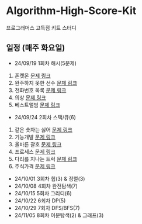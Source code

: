 # Algorithm-High-Score-Kit
프로그래머스 고득점 키트 스터디

## 일정 (매주 화요일)
- 24/09/19 1회차 해시(5문제)
1. 폰켓몬 [문제 링크](https://school.programmers.co.kr/learn/courses/30/lessons/1845)
2. 완주하지 못한 선수 [문제 링크](https://school.programmers.co.kr/learn/courses/30/lessons/42576)
3. 전화번호 목록 [문제 링크](https://school.programmers.co.kr/learn/courses/30/lessons/42577)
4. 의상 [문제 링크](https://school.programmers.co.kr/learn/courses/30/lessons/42578)
5. 베스트앨범 [문제 링크](https://school.programmers.co.kr/learn/courses/30/lessons/42579)
- 24/09/24 2회차 스택/큐(6)
1. 같은 숫자는 싫어 [문제 링크](https://school.programmers.co.kr/learn/courses/30/lessons/12906)
2. 기능개발 [문제 링크](https://school.programmers.co.kr/learn/courses/30/lessons/42586)
3. 올바른 괄호 [문제 링크](https://school.programmers.co.kr/learn/courses/30/lessons/12909)
4. 프로세스 [문제 링크](https://school.programmers.co.kr/learn/courses/30/lessons/42587)
5. 다리를 지나는 트럭 [문제 링크](https://school.programmers.co.kr/learn/courses/30/lessons/42583)
6. 주식가격 [문제 링크](https://school.programmers.co.kr/learn/courses/30/lessons/42584)
- 24/10/01 3회차 힙(3) & 정렬(3)  
- 24/10/08 4회차 완전탐색(7)  
- 24/10/15 5회차 그리디(6)
- 24/10/22 6회차 DP(5)
- 24/10/29 7회차 DFS/BFS(7)
- 24/11/05 8회차 이분탐색(2) & 그래프(3)
